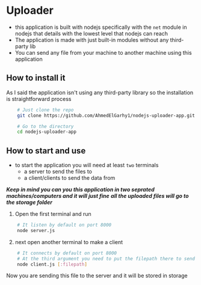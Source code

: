# Uploader

- this application is built with nodejs specifically with the `net` module in nodejs that details with the lowest level that nodejs can reach
- The application is made with just built-in modules without any third-party lib
- You can send any file from your machine to another machine using this application

## How to install it

As I said the application isn't using any third-party library so the installation is straightforward process

```sh
    # Just clone the repo
    git clone https://github.com/AhmedElGarhy1/nodejs-uploader-app.git

    # Go to the directory
    cd nodejs-uploader-app
```

## How to start and use

- to start the application you will need at least `two` terminals
  - a server to send the files to
  - a client/clients to send the data from

**_Keep in mind you can you this application in two seprated machines/computers and it will just fine_**
**_all the uploaded files will go to the storage folder_**

1. Open the first terminal and run

```sh
    # It listen by default on port 8000
    node server.js
```

2. next open another terminal to make a client

```sh
    # It connects by default on port 8000
    # At the third argument you need to put the filepath there to send to the server
    node client.js [:filepath]
```

Now you are sending this file to the server and it will be stored in storage
